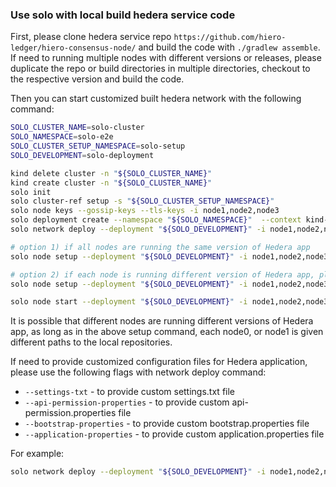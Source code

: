 ### Use solo with local build hedera service code

First, please clone hedera service repo `https://github.com/hiero-ledger/hiero-consensus-node/` and build the code
with `./gradlew assemble`. If need to running multiple nodes with different versions or releases, please duplicate the repo or build directories in
multiple directories, checkout to the respective version and build the code.

Then you can start customized built hedera network with the following command:

```bash
SOLO_CLUSTER_NAME=solo-cluster
SOLO_NAMESPACE=solo-e2e
SOLO_CLUSTER_SETUP_NAMESPACE=solo-setup
SOLO_DEVELOPMENT=solo-deployment

kind delete cluster -n "${SOLO_CLUSTER_NAME}" 
kind create cluster -n "${SOLO_CLUSTER_NAME}"
solo init
solo cluster-ref setup -s "${SOLO_CLUSTER_SETUP_NAMESPACE}"
solo node keys --gossip-keys --tls-keys -i node1,node2,node3 
solo deployment create --namespace "${SOLO_NAMESPACE}"  --context kind-"${SOLO_CLUSTER_NAME}" --email john@doe.com --deployment-clusters kind-"${SOLO_CLUSTER_NAME}" --cluster-ref kind-"${SOLO_CLUSTER_NAME}" --deployment "${SOLO_DEVELOPMENT}" --node-aliases node1,node2,node3
solo network deploy --deployment "${SOLO_DEVELOPMENT}" -i node1,node2,node3 

# option 1) if all nodes are running the same version of Hedera app
solo node setup --deployment "${SOLO_DEVELOPMENT}" -i node1,node2,node3 --local-build-path ../hedera-services/hedera-node/data/

# option 2) if each node is running different version of Hedera app, please provide different paths to the local repositories
solo node setup --deployment "${SOLO_DEVELOPMENT}" -i node1,node2,node3 --local-build-path node1=../hedera-services/hedera-node/data/,node1=<path2>,node3=<path3>

solo node start --deployment "${SOLO_DEVELOPMENT}" -i node1,node2,node3 

```

It is possible that different nodes are running different versions of Hedera app, as long as in the above
setup command, each node0, or node1 is given different paths to the local repositories.

If need to provide customized configuration files for Hedera application, please use the following flags with network deploy command:

* `--settings-txt` - to provide custom settings.txt file
* `--api-permission-properties` - to provide custom api-permission.properties file
* `--bootstrap-properties` - to provide custom bootstrap.properties file
* `--application-properties` - to provide custom application.properties file

For example:

```bash
solo network deploy --deployment "${SOLO_DEVELOPMENT}" -i node1,node2,node3 --settings-txt <path-to-settings-txt> 
```
